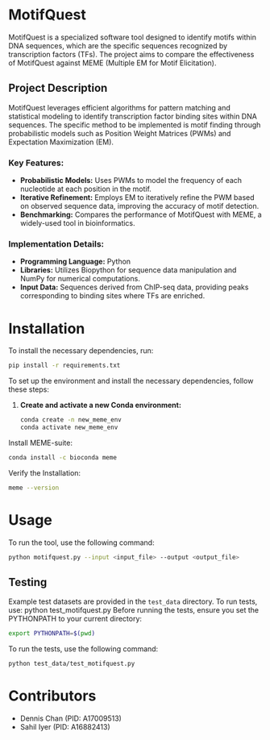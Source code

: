 # MotifQuest

MotifQuest is a specialized software tool designed to identify motifs within DNA sequences, which are the specific sequences recognized by transcription factors (TFs). The project aims to compare the effectiveness of MotifQuest against MEME (Multiple EM for Motif Elicitation).

## Project Description

MotifQuest leverages efficient algorithms for pattern matching and statistical modeling to identify transcription factor binding sites within DNA sequences. The specific method to be implemented is motif finding through probabilistic models such as Position Weight Matrices (PWMs) and Expectation Maximization (EM). 

### Key Features:
- **Probabilistic Models:** Uses PWMs to model the frequency of each nucleotide at each position in the motif.
- **Iterative Refinement:** Employs EM to iteratively refine the PWM based on observed sequence data, improving the accuracy of motif detection.
- **Benchmarking:** Compares the performance of MotifQuest with MEME, a widely-used tool in bioinformatics.

### Implementation Details:
- **Programming Language:** Python
- **Libraries:** Utilizes Biopython for sequence data manipulation and NumPy for numerical computations.
- **Input Data:** Sequences derived from ChIP-seq data, providing peaks corresponding to binding sites where TFs are enriched.

# Installation

To install the necessary dependencies, run:
```bash
pip install -r requirements.txt
 ```
To set up the environment and install the necessary dependencies, follow these steps:

1. **Create and activate a new Conda environment:**
   ```bash
   conda create -n new_meme_env
   conda activate new_meme_env
Install MEME-suite: 
 ```bash
conda install -c bioconda meme
```
Verify the Installation: 
 ```bash
meme --version
```


# Usage

To run the tool, use the following command: 
```bash
python motifquest.py --input <input_file> --output <output_file>
```
## Testing

Example test datasets are provided in the `test_data` directory. To run tests, use: python test_motifquest.py
Before running the tests, ensure you set the PYTHONPATH to your current directory:
```bash
export PYTHONPATH=$(pwd)
```
To run the tests, use the following command: 
 ```bash
python test_data/test_motifquest.py
```


# Contributors

- Dennis Chan (PID: A17009513)
- Sahil Iyer (PID: A16882413)




